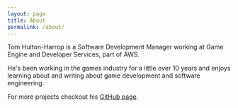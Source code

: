 ```yaml
---
layout: page
title: About
permalink: /about/
---
```


Tom Hulton-Harrop is a Software Development Manager working at Game Engine and Developer Services, part of AWS.

He's been working in the games industry for a little over 10 years and enjoys learning about and writing about game development and software engineering.

For more projects checkout his [GitHub page](https://github.com/pr0g).
